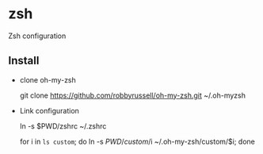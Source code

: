 zsh
===

Zsh configuration

Install
-------

* clone oh-my-zsh

  git clone https://github.com/robbyrussell/oh-my-zsh.git ~/.oh-myzsh

* Link configuration

  ln -s $PWD/zshrc ~/.zshrc

  for i in `ls custom`; do ln -s $PWD/custom/$i ~/.oh-my-zsh/custom/$i; done
